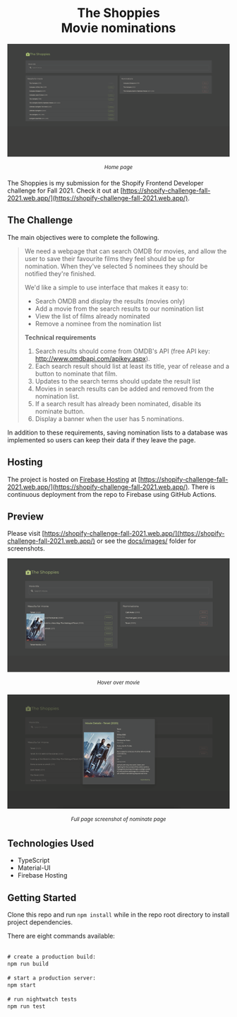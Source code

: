 <h1 align="center">
The Shoppies
<br />
Movie nominations
</h1>

![Home page screenshot](client/public/images/frontpage.png)

<p align="center"><sup><i>Home page</i></sup></p>

The Shoppies is my submission for the Shopify Frontend Developer challenge for Fall 2021.
Check it out at [https://shopify-challenge-fall-2021.web.app/](https://shopify-challenge-fall-2021.web.app/).

## The Challenge

The main objectives were to complete the following.

> We need a webpage that can search OMDB for movies, and allow the user to save their favourite films they feel should be up for nomination. When they've selected 5 nominees they should be notified they're finished.
>
> We'd like a simple to use interface that makes it easy to:
> - Search OMDB and display the results (movies only)
> - Add a movie from the search results to our nomination list
> - View the list of films already nominated
> - Remove a nominee from the nomination list
>
> **Technical requirements**
>
> 1. Search results should come from OMDB's API (free API key: http://www.omdbapi.com/apikey.aspx).
> 2. Each search result should list at least its title, year of release and a button to nominate that film.
> 3. Updates to the search terms should update the result list
> 4. Movies in search results can be added and removed from the nomination list.
> 5. If a search result has already been nominated, disable its nominate button.
> 6. Display a banner when the user has 5 nominations.

In addition to these requirements, saving nomination lists to a database was implemented so users can keep their data if they leave the page.

## Hosting

The project is hosted on [Firebase Hosting](https://firebase.google.com/products/hosting/) at [https://shopify-challenge-fall-2021.web.app/](https://shopify-challenge-fall-2021.web.app/).
There is continuous deployment from the repo to Firebase using GitHub Actions.

## Preview

Please visit [https://shopify-challenge-fall-2021.web.app/](https://shopify-challenge-fall-2021.web.app/) or see the [docs/images/](docs/images/) folder for screenshots.

![Hover over movie page screenshot](client/public/images/resultpagehover.png)

<p align="center"><sup><i>Hover over movie</i></sup></p>

![Movie details screenshot](client/public/images/resultpagedialog.png)

<p align="center"><sup><i>Full page screenshot of nominate page</i></sup></p>

## Technologies Used

- TypeScript
- Material-UI
- Firebase Hosting

## Getting Started

Clone this repo and run `npm install` while in the repo root directory to install project dependencies.

There are eight commands available:

```

# create a production build:
npm run build

# start a production server:
npm start

# run nightwatch tests
npm run test

```

